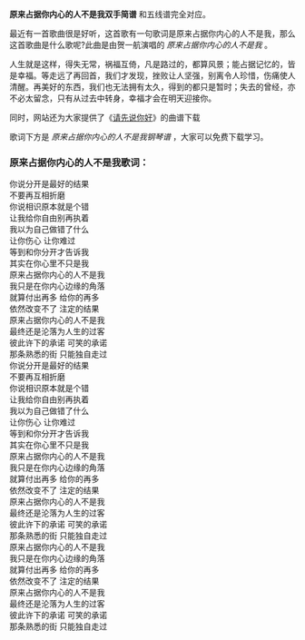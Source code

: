 

**原来占据你内心的人不是我双手简谱** 和五线谱完全对应。

最近有一首歌曲很是好听，这首歌有一句歌词是原来占据你内心的人不是我，那么这首歌曲是什么歌呢?此曲是由贺一航演唱的 _原来占据你内心的人不是我_ 。

人生就是这样，得失无常，祸福互倚，凡是路过的，都算风景；能占据记忆的，皆是幸福。等走远了再回首，我们才发现，挫败让人坚强，别离令人珍惜，伤痛使人清醒。再美好的东西，我们也无法拥有太久，得到的都只是暂时；失去的曾经，亦不必太留念，只有从过去中转身，幸福才会在明天迎接你。

同时，网站还为大家提供了《[请先说你好](Music-9736-请先说你好-以后再遇见你再遇见你请你先说你好-抖音热歌.html
"请先说你好")》的曲谱下载

歌词下方是 _原来占据你内心的人不是我钢琴谱_ ，大家可以免费下载学习。

### 原来占据你内心的人不是我歌词：

你说分开是最好的结果  
不要再互相折磨  
你说相识原本就是个错  
让我给你自由别再执着  
我以为自己做错了什么  
让你伤心 让你难过  
等到和你分开才告诉我  
其实在你心里不只是我  
原来占据你内心的人不是我  
我只是在你内心边缘的角落  
就算付出再多 给你的再多  
依然改变不了 注定的结果  
原来占据你内心的人不是我  
最终还是沦落为人生的过客  
彼此许下的承诺 可笑的承诺  
那条熟悉的街 只能独自走过  
你说分开是最好的结果  
不要再互相折磨  
你说相识原本就是个错  
让我给你自由别再执着  
我以为自己做错了什么  
让你伤心 让你难过  
等到和你分开才告诉我  
其实在你心里不只是我  
原来占据你内心的人不是我  
我只是在你内心边缘的角落  
就算付出再多 给你的再多  
依然改变不了 注定的结果  
原来占据你内心的人不是我  
最终还是沦落为人生的过客  
彼此许下的承诺 可笑的承诺  
那条熟悉的街 只能独自走过  
原来占据你内心的人不是我  
我只是在你内心边缘的角落  
就算付出再多 给你的再多  
依然改变不了 注定的结果  
原来占据你内心的人不是我  
最终还是沦落为人生的过客  
彼此许下的承诺 可笑的承诺  
那条熟悉的街 只能独自走过

